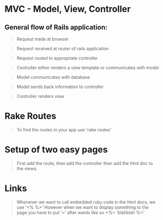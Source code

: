 # MVC - Model, View, Controller

## General flow of Rails application:

> Request made at browser

> Request received at router of rails application

> Request routed to appropriate controller

> Controller either renders a view template or communicates with model

> Model communicates with database

> Model sends back information to controller

> Controller renders view

# Rake Routes
> To find the routes in your app use 'rake routes'

# Setup of two easy pages

> First add the route, then add the controller then add the html doc to the views.

# Links
> Whenever we want to call embedded ruby code in the html docs, we use '<% %>'
> However when we want to display something to the page you have to put '=' after wards like so
> <%= 'blahblah %>'
